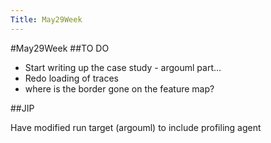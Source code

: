 ```yaml
---
Title: May29Week
---
```

#May29Week
##TO DO


-  Start writing up the case study - argouml part...
-  Redo loading of traces
-  where is the border gone on the feature map?

##JIP

Have modified run target (argouml) to include profiling agent
